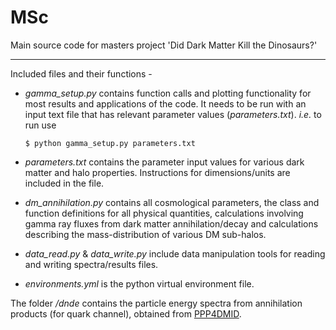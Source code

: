 # MSc


Main source code for masters project 'Did Dark Matter Kill the Dinosaurs?'

___

Included files and their functions - 

  * _gamma\_setup.py_ contains function calls and plotting functionality for most results and applications of the code. It needs to be run with an input text file that has relevant parameter values (_parameters.txt_). *i.e.* to run use 

    `$ python gamma_setup.py parameters.txt` 

  * _parameters.txt_ contains the parameter input values for various dark matter and halo properties. Instructions for dimensions/units are included in the file. 

  * _dm\_annihilation.py_ contains all cosmological parameters, the class and function definitions for all physical quantities, calculations involving gamma ray fluxes from dark matter annihilation/decay and calculations describing the mass-distribution of various DM sub-halos. 

  * _data\_read.py_ & _data\_write.py_ include data manipulation tools for reading and writing spectra/results files. 

  * _environments.yml_ is the python virtual environment file.

The folder _/dnde_ contains the particle energy spectra from annihilation products (for quark channel), obtained from [PPP4DMID](http://www.marcocirelli.net/PPPC4DMID.html). 
